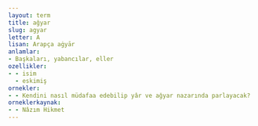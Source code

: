 ```yaml
---
layout: term
title: ağyar
slug: agyar
letter: A
lisan: Arapça aġyār
anlamlar:
- Başkaları, yabancılar, eller
ozellikler:
- - isim
  - eskimiş
ornekler:
- - Kendini nasıl müdafaa edebilip yâr ve ağyar nazarında parlayacak?
orneklerkaynak:
- - Nâzım Hikmet
---
```

